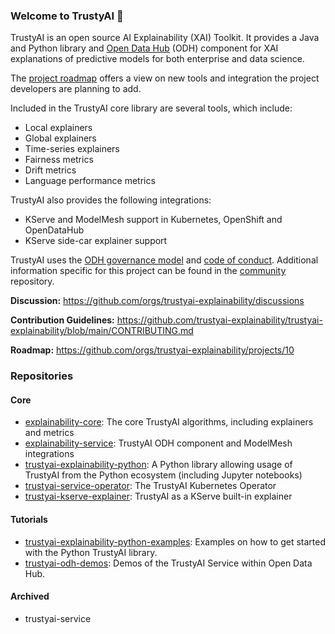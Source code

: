 ### Welcome to TrustyAI 👋
TrustyAI is an open source AI Explainability (XAI) Toolkit. 
It provides a Java and Python library and [Open Data Hub](https://github.com/opendatahub-io) (ODH) component for XAI explanations of predictive models for both enterprise and data science. 

The [project roadmap](https://github.com/orgs/trustyai-explainability/projects/10) offers a view on new tools and integration the project developers are planning to add.

Included in the TrustyAI core library are several tools, which include:

- Local explainers
- Global explainers
- Time-series explainers
- Fairness metrics
- Drift metrics
- Language performance metrics

TrustyAI also provides the following integrations:

- KServe and ModelMesh support in Kubernetes, OpenShift and OpenDataHub
- KServe side-car explainer support

TrustyAI uses the [ODH governance model](https://github.com/opendatahub-io/opendatahub-community/blob/master/governance.md) and [code of conduct](https://github.com/opendatahub-io/opendatahub-community/blob/master/CODE_OF_CONDUCT.md).
Additional information specific for this project can be found in the [community](https://github.com/trustyai-explainability/community) repository.

**Discussion:** https://github.com/orgs/trustyai-explainability/discussions

**Contribution Guidelines:** https://github.com/trustyai-explainability/trustyai-explainability/blob/main/CONTRIBUTING.md

**Roadmap:** https://github.com/orgs/trustyai-explainability/projects/10

### Repositories

#### Core

- [explainability-core](https://github.com/trustyai-explainability/trustyai-explainability/tree/main/explainability-core): The core TrustyAI algorithms, including explainers and metrics
- [explainability-service](https://github.com/trustyai-explainability/trustyai-explainability/tree/main/explainability-service): TrustyAI ODH component and ModelMesh integrations
- [trustyai-explainability-python](https://github.com/trustyai-explainability/trustyai-explainability-python): A Python library allowing usage of TrustyAI from the Python ecosystem (including Jupyter notebooks)
- [trustyai-service-operator](https://github.com/trustyai-explainability/trustyai-service-operator): The TrustyAI Kubernetes Operator
- [trustyai-kserve-explainer](https://github.com/trustyai-explainability/trustyai-kserve-explainer): TrustyAI as a KServe built-in explainer

#### Tutorials

- [trustyai-explainability-python-examples](https://github.com/trustyai-explainability/trustyai-explainability-python-examples): Examples on how to get started with the Python TrustyAI library.
- [trustyai-odh-demos](https://github.com/trustyai-explainability/odh-trustyai-demos): Demos of the TrustyAI Service within Open Data Hub.

#### Archived

- trustyai-service

